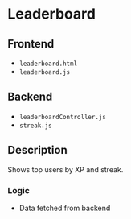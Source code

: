 # Leaderboard

## Frontend
- `leaderboard.html`
- `leaderboard.js`

## Backend
- `leaderboardController.js`
- `streak.js`

## Description
Shows top users by XP and streak.

### Logic
- Data fetched from backend
<!-- - May update live via refresh -->
